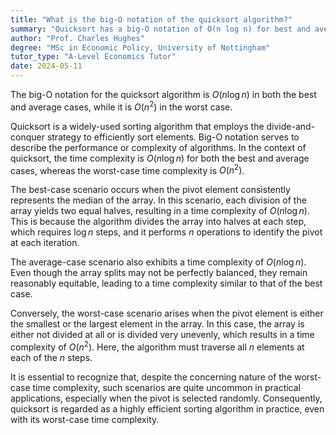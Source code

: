 ```yaml
---
title: "What is the big-O notation of the quicksort algorithm?"
summary: "Quicksort has a big-O notation of O(n log n) for best and average cases, while its worst-case performance is O(n^2)."
author: "Prof. Charles Hughes"
degree: "MSc in Economic Policy, University of Nottingham"
tutor_type: "A-Level Economics Tutor"
date: 2024-05-11
---
```


The big-O notation for the quicksort algorithm is $O(n \log n)$ in both the best and average cases, while it is $O(n^2)$ in the worst case.

Quicksort is a widely-used sorting algorithm that employs the divide-and-conquer strategy to efficiently sort elements. Big-O notation serves to describe the performance or complexity of algorithms. In the context of quicksort, the time complexity is $O(n \log n)$ for both the best and average cases, whereas the worst-case time complexity is $O(n^2)$.

The best-case scenario occurs when the pivot element consistently represents the median of the array. In this scenario, each division of the array yields two equal halves, resulting in a time complexity of $O(n \log n)$. This is because the algorithm divides the array into halves at each step, which requires $\log n$ steps, and it performs $n$ operations to identify the pivot at each iteration.

The average-case scenario also exhibits a time complexity of $O(n \log n)$. Even though the array splits may not be perfectly balanced, they remain reasonably equitable, leading to a time complexity similar to that of the best case.

Conversely, the worst-case scenario arises when the pivot element is either the smallest or the largest element in the array. In this case, the array is either not divided at all or is divided very unevenly, which results in a time complexity of $O(n^2)$. Here, the algorithm must traverse all $n$ elements at each of the $n$ steps.

It is essential to recognize that, despite the concerning nature of the worst-case time complexity, such scenarios are quite uncommon in practical applications, especially when the pivot is selected randomly. Consequently, quicksort is regarded as a highly efficient sorting algorithm in practice, even with its worst-case time complexity.
    